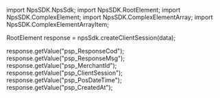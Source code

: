 import NpsSDK.NpsSdk;
import NpsSDK.RootElement;
import NpsSDK.ComplexElement;
import NpsSDK.ComplexElementArray;
import NpsSDK.ComplexElementArrayItem;

RootElement response = npsSdk.createClientSession(data);

response.getValue("psp_ResponseCod");
response.getValue("psp_ResponseMsg");
response.getValue("psp_MerchantId");
response.getValue("psp_ClientSession");
response.getValue("psp_PosDateTime");
response.getValue("psp_CreatedAt");
